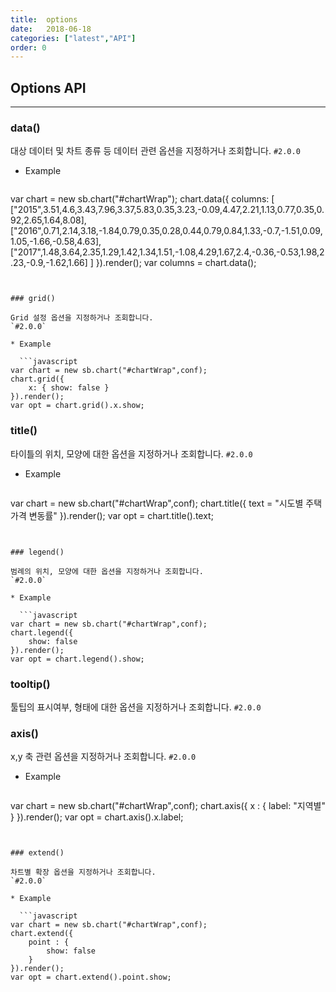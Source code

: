 ```yaml
---
title:  options
date:   2018-06-18
categories: ["latest","API"]
order: 0
---
```


## Options API
---

### data()

대상 데이터 및 차트 종류 등 데이터 관련 옵션을 지정하거나 조회합니다.
`#2.0.0`

* Example

  ```javascript
var chart = new sb.chart("#chartWrap");
chart.data({
    columns: [
    	["2015",3.51,4.6,3.43,7.96,3.37,5.83,0.35,3.23,-0.09,4.47,2.21,1.13,0.77,0.35,0.92,2.65,1.64,8.08],
        ["2016",0.71,2.14,3.18,-1.84,0.79,0.35,0.28,0.44,0.79,0.84,1.33,-0.7,-1.51,0.09,1.05,-1.66,-0.58,4.63],
        ["2017",1.48,3.64,2.35,1.29,1.42,1.34,1.51,-1.08,4.29,1.67,2.4,-0.36,-0.53,1.98,2.23,-0.9,-1.62,1.66]
    ]
}).render();
var columns = chart.data();
```


### grid()

Grid 설정 옵션을 지정하거나 조회합니다.
`#2.0.0`

* Example

  ```javascript
var chart = new sb.chart("#chartWrap",conf);
chart.grid({
    x: { show: false }
}).render();
var opt = chart.grid().x.show;
```


### title()

타이틀의 위치, 모양에 대한 옵션을 지정하거나 조회합니다.
`#2.0.0`

* Example

  ```javascript
var chart = new sb.chart("#chartWrap",conf);
chart.title({
    text = "시도별 주택가격 변동률"
}).render();
var opt = chart.title().text;
```


### legend()

범례의 위치, 모양에 대한 옵션을 지정하거나 조회합니다.
`#2.0.0`

* Example

  ```javascript
var chart = new sb.chart("#chartWrap",conf);
chart.legend({
    show: false
}).render();
var opt = chart.legend().show;
```

### tooltip()

툴팁의 표시여부, 형태에 대한 옵션을 지정하거나 조회합니다.
`#2.0.0`


### axis()

x,y 축 관련 옵션을 지정하거나 조회합니다.
`#2.0.0`

* Example

  ```javascript
var chart = new sb.chart("#chartWrap",conf);
chart.axis({
    x : {
        label: "지역별"
    }
}).render();
var opt = chart.axis().x.label;
```


### extend()

차트별 확장 옵션을 지정하거나 조회합니다.
`#2.0.0`

* Example

  ```javascript
var chart = new sb.chart("#chartWrap",conf);
chart.extend({
    point : {
        show: false
    }
}).render();
var opt = chart.extend().point.show;
```